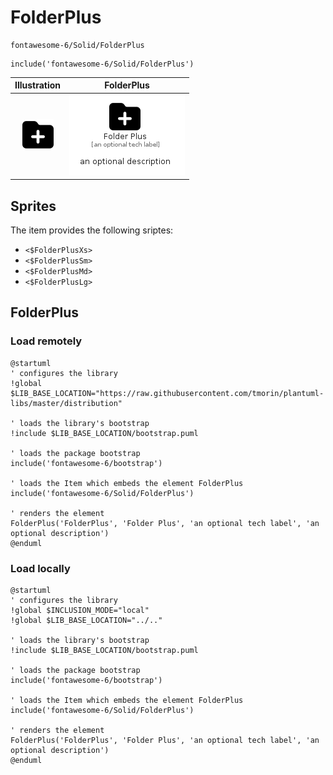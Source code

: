 # FolderPlus


```text
fontawesome-6/Solid/FolderPlus
```

```text
include('fontawesome-6/Solid/FolderPlus')
```



| Illustration | FolderPlus |
| :---: | :---: |
| ![illustration for Illustration](../../fontawesome-6/Solid/FolderPlus.png) | ![illustration for FolderPlus](../../fontawesome-6/Solid/FolderPlus.Local.png) |



## Sprites
The item provides the following sriptes:

- `<$FolderPlusXs>`
- `<$FolderPlusSm>`
- `<$FolderPlusMd>`
- `<$FolderPlusLg>`





## FolderPlus

### Load remotely
```plantuml
@startuml
' configures the library
!global $LIB_BASE_LOCATION="https://raw.githubusercontent.com/tmorin/plantuml-libs/master/distribution"

' loads the library's bootstrap
!include $LIB_BASE_LOCATION/bootstrap.puml

' loads the package bootstrap
include('fontawesome-6/bootstrap')

' loads the Item which embeds the element FolderPlus
include('fontawesome-6/Solid/FolderPlus')

' renders the element
FolderPlus('FolderPlus', 'Folder Plus', 'an optional tech label', 'an optional description')
@enduml
```

### Load locally
```plantuml
@startuml
' configures the library
!global $INCLUSION_MODE="local"
!global $LIB_BASE_LOCATION="../.."

' loads the library's bootstrap
!include $LIB_BASE_LOCATION/bootstrap.puml

' loads the package bootstrap
include('fontawesome-6/bootstrap')

' loads the Item which embeds the element FolderPlus
include('fontawesome-6/Solid/FolderPlus')

' renders the element
FolderPlus('FolderPlus', 'Folder Plus', 'an optional tech label', 'an optional description')
@enduml
```

